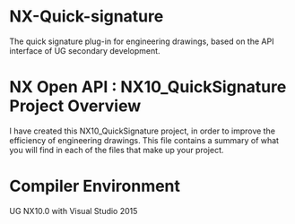 # NX-Quick-signature
The quick signature plug-in for engineering drawings, based on the API interface of UG secondary development.

# NX Open API : NX10_QuickSignature Project Overview
I have created this NX10_QuickSignature project, in order to improve the efficiency of engineering drawings.
This file contains a summary of what you will find in each of the files that make up your project.

# Compiler Environment
UG NX10.0 with Visual Studio 2015


